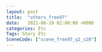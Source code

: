 ```yaml
---
layout: post
title:  "others_free97"
date:   2021-08-10 02:00:00 +0000
categories: Etc
Tags: Story Etc
SceneCode: ["scene_free97_q1_s20"]
---
```

